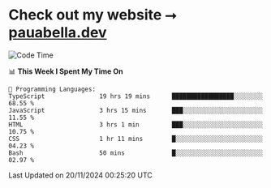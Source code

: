 # Check out my website ⭢ [pauabella.dev](https://pauabella.dev)

<!--START_SECTION:waka-->
![Code Time](http://img.shields.io/badge/Code%20Time-3%2C899%20hrs%2021%20mins-blue)

📊 **This Week I Spent My Time On** 

```text
💬 Programming Languages: 
TypeScript               19 hrs 19 mins      █████████████████░░░░░░░░   68.55 % 
JavaScript               3 hrs 15 mins       ███░░░░░░░░░░░░░░░░░░░░░░   11.55 % 
HTML                     3 hrs 1 min         ███░░░░░░░░░░░░░░░░░░░░░░   10.75 % 
CSS                      1 hr 11 mins        █░░░░░░░░░░░░░░░░░░░░░░░░   04.23 % 
Bash                     50 mins             █░░░░░░░░░░░░░░░░░░░░░░░░   02.97 % 
```


 Last Updated on 20/11/2024 00:25:20 UTC
<!--END_SECTION:waka-->
